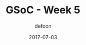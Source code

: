 ---
title: "GSoC - Week 5"
layout: post
date: 2017-07-03
mediumURL : https://medium.com/@DefCon_007/gsoc-week-5-9b79904a3ff3
<!-- image: /assets/images/markdown.jpg -->
headerImage: false
tag:
- GSoC
- OpenMRS
category: blog
author: defcon
---